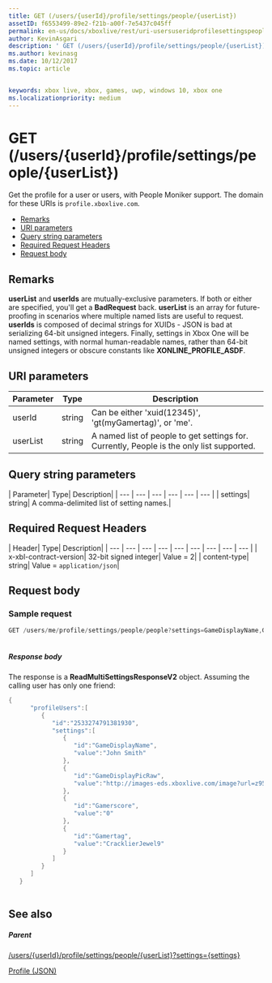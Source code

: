```yaml
---
title: GET (/users/{userId}/profile/settings/people/{userList})
assetID: f6553499-89e2-f21b-a00f-7e5437c045ff
permalink: en-us/docs/xboxlive/rest/uri-usersuseridprofilesettingspeopleuserlistget.html
author: KevinAsgari
description: ' GET (/users/{userId}/profile/settings/people/{userList})'
ms.author: kevinasg
ms.date: 10/12/2017
ms.topic: article


keywords: xbox live, xbox, games, uwp, windows 10, xbox one
ms.localizationpriority: medium
---
```



# GET (/users/{userId}/profile/settings/people/{userList})
Get the profile for a user or users, with People Moniker support. 
The domain for these URIs is `profile.xboxlive.com`.
 
  * [Remarks](#ID4EV)
  * [URI parameters](#ID4EKB)
  * [Query string parameters](#ID4EVB)
  * [Required Request Headers](#ID4EQC)
  * [Request body](#ID4E2D)
 
<a id="ID4EV"></a>

 
## Remarks
 
**userList** and **userIds** are mutually-exclusive parameters. If both or either are specified, you'll get a **BadRequest** back. **userList** is an array for future-proofing in scenarios where multiple named lists are useful to request. **userIds** is composed of decimal strings for XUIDs - JSON is bad at serializing 64-bit unsigned integers. Finally, settings in Xbox One will be named settings, with normal human-readable names, rather than 64-bit unsigned integers or obscure constants like **XONLINE_PROFILE_ASDF**.
  
<a id="ID4EKB"></a>

 
## URI parameters
 
| Parameter| Type| Description| 
| --- | --- | --- | 
| userId| string| Can be either 'xuid(12345)', 'gt(myGamertag)', or 'me'.| 
| userList| string| A named list of people to get settings for. Currently, People is the only list supported.| 
  
<a id="ID4EVB"></a>

 
## Query string parameters
 
| Parameter| Type| Description| 
| --- | --- | --- | --- | --- | --- | 
| settings| string| A comma-delimited list of setting names.| 
  
<a id="ID4EQC"></a>

 
## Required Request Headers
 
| Header| Type| Description| 
| --- | --- | --- | --- | --- | --- | --- | --- | --- | 
| x-xbl-contract-version| 32-bit signed integer| Value = 2| 
| content-type| string| Value = <code>application/json</code>| 
  
<a id="ID4E2D"></a>

 
## Request body
 
<a id="ID4EBE"></a>

 
### Sample request
 

```cpp
GET /users/me/profile/settings/people/people?settings=GameDisplayName,GameDisplayPicRaw,Gamerscore,Gamertag
      
```

  
<a id="ID4EKE"></a>

  
 
<a id="ID4EME"></a>

 
##### Response body 
The response is a **ReadMultiSettingsResponseV2** object. Assuming the calling user has only one friend:
  

```cpp
{
      "profileUsers":[
         {
            "id":"2533274791381930",
            "settings":[
               {
                  "id":"GameDisplayName",
                  "value":"John Smith"
               },
               {
                  "id":"GameDisplayPicRaw",
                  "value":"http://images-eds.xboxlive.com/image?url=z951ykn43p4FqWbbFvR2Ec.8vbDhj8G2Xe7JngaTToBrrCmIEEXHC9UNrdJ6P7KIN0gxC2r1YECCd3mf2w1FDdmFCpSokJWa2z7xtVrlzOyVSc6pPRdWEXmYtpS2xE4F&format=png&w=64&h=64"
               },
               {
                  "id":"Gamerscore",
                  "value":"0"
               },
               {
                  "id":"Gamertag",
                  "value":"CracklierJewel9"
               }
            ]
         }
      ]
   }
         
```

   
<a id="ID4E3E"></a>

 
## See also
 
<a id="ID4E5E"></a>

 
##### Parent 

[/users/{userId}/profile/settings/people/{userList}?settings={settings}](uri-usersuseridprofilesettingspeopleuserlist.md)

 [Profile (JSON)](../../json/json-profile.md)

   